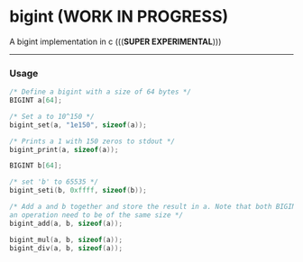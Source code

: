 # bigint (**WORK IN PROGRESS**)

A bigint implementation in c (((**SUPER EXPERIMENTAL**)))

---

### Usage
```C
/* Define a bigint with a size of 64 bytes */
BIGINT a[64];

/* Set a to 10^150 */
bigint_set(a, "1e150", sizeof(a));

/* Prints a 1 with 150 zeros to stdout */
bigint_print(a, sizeof(a));

BIGINT b[64];

/* set 'b' to 65535 */
bigint_seti(b, 0xffff, sizeof(b));

/* Add a and b together and store the result in a. Note that both BIGINTs in
an operation need to be of the same size */
bigint_add(a, b, sizeof(a));

bigint_mul(a, b, sizeof(a));
bigint_div(a, b, sizeof(a));

```
